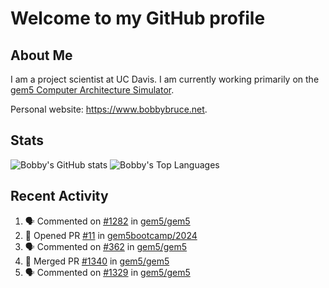 # Welcome to my GitHub profile

## About Me

I am a project scientist at UC Davis. I am currently working primarily on the [gem5 Computer Architecture Simulator](https://github.com/gem5).

Personal website: <https://www.bobbybruce.net>.

## Stats

![Bobby's GitHub stats](https://github-readme-stats.vercel.app/api?username=bobbyrbruce&show_icons=true&theme=responsive&include_all_commits=true&count_private=true&show=reviews&disable_animations=true)
![Bobby's Top Languages ](https://github-readme-stats.vercel.app/api/top-langs/?username=bobbyrbruce&layout=compact&theme=responsive&count_private=true&langs_count=10&disable_animations=true)

## Recent Activity

<!--START_SECTION:activity-->
1. 🗣 Commented on [#1282](https://github.com/gem5/gem5/pull/1282#issuecomment-2232085315) in [gem5/gem5](https://github.com/gem5/gem5)
2. 💪 Opened PR [#11](https://github.com/gem5bootcamp/2024/pull/11) in [gem5bootcamp/2024](https://github.com/gem5bootcamp/2024)
3. 🗣 Commented on [#362](https://github.com/gem5/gem5/pull/362#issuecomment-2227583748) in [gem5/gem5](https://github.com/gem5/gem5)
4. 🎉 Merged PR [#1340](https://github.com/gem5/gem5/pull/1340) in [gem5/gem5](https://github.com/gem5/gem5)
5. 🗣 Commented on [#1329](https://github.com/gem5/gem5/pull/1329#issuecomment-2221956918) in [gem5/gem5](https://github.com/gem5/gem5)
<!--END_SECTION:activity-->

